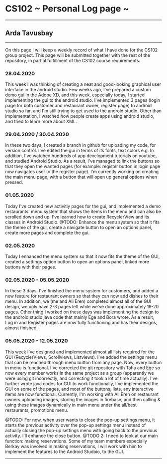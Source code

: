 # CS102 ~ Personal Log page ~
****
## Arda Tavusbay
****

On this page I will keep a weekly record of what I have done for the CS102 group project. This page will be submitted together with the rest of the repository, in partial fulfillment of the CS102 course requirements.

### 28.04.2020
This week I was thinking of creating a neat and good-looking graphical user interface in the android studio. Few weeks ago, I've prepared a custom demo gui in the Adobe XD, and this week, especially today, I started implementing the gui to the android studio. I've implemented 3 pages (login page for both customer and restaurant owner, register page) to android studio so far, and I'm still trying to get used to the android studio. Other than implementation, I watched how people create apps using android studio, and tried to learn more about XML.

### 29.04.2020 / 30.04.2020
In these two days, I created a branch in github for uploading my code, for version control. I've edited the gui in terms of its fonts, text colors e.g. In addition, I've watched hundreds of app development tutorials on youtube, and studied Android Studio. As a result, I've managed to link the buttons so that they open the wanted pages (for example: register button in login page now navigates user to the register page). I'm currently working on creating the main menu page, with a button that will open up general options when pressed.

### 01.05.2020
Today I've created new activitiy pages for the gui, and implemented a demo restaurants' menu system that shows the items in the menu and can also be scrolled down and up. I've learned how to create RecyclerView and its classes in Android Studio.
@TODO: Enhance the menu system so that it fits the theme of the gui, create a navigate button to open an options panel, create more pages and complete the gui.

### 02.05.2020
Today I enhanced the menu system so that it now fits the theme of the GUI, created a settings option button to open an options panel, linked more buttons with their pages. 

### 02.05.2020 - 05.05.2020
In these 3 days, I've finished the menu system for customers, and added a new feature for restaurant owners so that they can now add dishes to their menu. In addition, we (me and Ali Eren) completed almost all of the GUI design, we only have 2-3 pages left while we've done approximately 19-20 pages. Other thing I worked on these days was implementing the design to the android studio java code that mainly Ege and Bora wrote. As a result, Log in and Register pages are now fully functioning and has their designs, almost finished.

### 05.05.2020 - 12.05.2020
This week I've designed and implemented almost all lists required for the GUI (RecyclerViews, Scrollviews, Listviews). I've added the settings menu that can be reached through menu button from any page. Now, every button in menu is functional. I've corrected the git repository with Taha and Ege so now every member works in the same project as a group (apparently we were using git incorrectly, and correcting it took a lot of time actually). I've further wrote java codes for GUI to work functionally, I've implemented the GUI on some of the pages, and most of the buttons, lists, any interactive items are now functional. Currently, I'm working with Ali Eren on restaurant owners uploading images, storing the images in firebase, and then calling & using these images dynamically in main menu under the all/best restaurants, promotions menu. 

@TODO: For now, when user wants to close the pop-up settings menu, it starts the previous activity over the pop-up settings menu instead of actually closing the pop-up settings menu with going back to the previous activity. I'll enhance the close button.
@TODO 2: I need to look at our main function: making reservations. Some of my team members especially Berkay was involved in making reservations, I will work with him to implement the features to the Android Studoio, to the GUI.

****
